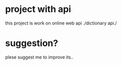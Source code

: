 # project with api
this project is work on  online web api ./dictionary api./

# suggestion?
plese suggest me to improve its..

